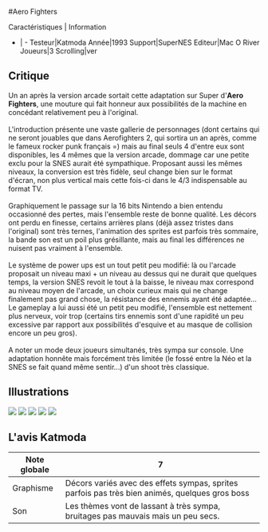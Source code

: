 #Aero Fighters

Caractéristiques | Information
- | -
Testeur|Katmoda
Année|1993
Support|SuperNES
Editeur|Mac O River
Joueurs|3
Scrolling|ver

## Critique
Un an après la version arcade sortait cette adaptation sur Super d'<b>Aero Fighters</b>, une mouture qui fait honneur aux possibilités de la machine en concédant relativement peu à l'original.<br/><br/>L'introduction présente une vaste gallerie de personnages (dont certains qui ne seront jouables que dans Aerofighters 2, qui sortira un an après, comme le fameux rocker punk français =) mais au final seuls 4 d'entre eux sont disponibles, les 4 mêmes que la version arcade, dommage car une petite exclu pour la SNES aurait été sympathique. Proposant aussi les mêmes niveaux, la conversion est très fidèle, seul change bien sur le format d'écran, non plus vertical mais cette fois-ci dans le 4/3 indispensable au format TV.<br/><br/>Graphiquement le passage sur la 16 bits Nintendo a bien entendu occasionné des pertes, mais l'ensemble reste de bonne qualité. Les décors ont perdu en finesse, certains arrières plans (déjà assez tristes dans l'original) sont très ternes, l'animation des sprites est parfois très sommaire, la bande son est un poil plus grésillante, mais au final les différences ne nuisent pas vraiment à l'ensemble.<br/><br/>Le système de power ups est un tout petit peu modifié: là ou l'arcade proposait un niveau maxi + un niveau au dessus qui ne durait que quelques temps, la version SNES revoit le tout à la baisse, le niveau max correspond au niveau moyen de l'arcade, un choix curieux mais qui ne change finalement pas grand chose, la résistance des ennemis ayant été adaptée...<br/>Le gameplay a lui aussi été un petit peu modifié, l'ensemble est nettement plus nerveux, voir trop (certains tirs ennemis sont d'une rapidité un peu excessive par rapport aux possibilités d'esquive et au masque de collision encore un peu gros).<br/><br/>A noter un mode deux joueurs simultanés, très sympa sur console. Une adaptation honnête mais forcément très limitée (le fossé entre la Néo et la SNES se fait quand même sentir...) d'un shoot très classique.

## Illustrations
![](http://www.shmup.com/images/thumbs/SNESaerofght.jpg)
![](http://www.shmup.com/images/thumbs/SNESaerofght-2.jpg)
![](http://www.shmup.com/images/thumbs/img_fiche_3_127.jpg)
![](http://www.shmup.com/images/thumbs/img_fiche_4_127.jpg)
![](http://www.shmup.com/images/thumbs/)

## L'avis Katmoda
Note globale|7
-|-
Graphisme|Décors variés avec des effets sympas, sprites parfois pas très bien animés, quelques gros boss
Son|Les thèmes vont de lassant à très sympa, bruitages pas mauvais mais un peu secs.
